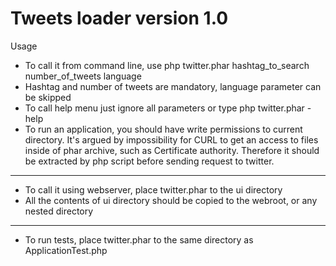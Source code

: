 # Tweets loader version 1.0

Usage

* To call it from command line, use php twitter.phar hashtag_to_search number_of_tweets language
* Hashtag and number of tweets are mandatory, language parameter can be skipped
* To call help menu just ignore all parameters or type php twitter.phar -help
* To run an application, you should have write permissions to current directory. It's argued by impossibility for CURL to get an access to files inside of phar archive, such as Certificate authority. Therefore it should be extracted by php script before sending request to twitter.
----
* To call it using webserver, place twitter.phar to the ui directory
* All the contents of ui directory should be copied to the webroot, or any nested directory
----
* To run tests, place twitter.phar to the same directory as ApplicationTest.php
